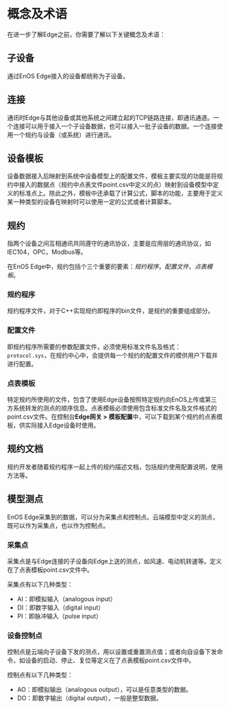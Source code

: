 # 概念及术语

在进一步了解Edge之前，你需要了解以下关键概念及术语：


## 子设备

通过EnOS Edge接入的设备都统称为子设备。

## 连接

通讯时Edge与其他设备或其他系统之间建立起的TCP链路连接，即通讯通道。一个连接可以用于接入一个子设备数据，也可以接入一批子设备的数据。一个连接使用一个规约与设备（或系统）进行通讯。


## 设备模板 

设备数据接入后映射到系统中设备模型上的配置文件，模板主要实现的功能是将规约中接入的数据点（规约中点表文件point.csv中定义的点）映射到设备模型中定义的标准点上。除此之外，模板中还承载了计算公式，脚本的功能，主要用于定义某一种类型的设备在映射时可以使用一定的公式或者计算脚本。

## 规约

指两个设备之间互相通讯共同遵守的通讯协议，主要是应用层的通讯协议，如IEC104，OPC，Modbus等。

在EnOS Edge中，规约包括个三个重要的要素：*规约程序*，*配置文件*，*点表模板*。

### 规约程序

规约程序文件，对于C++实现规约即程序的bin文件，是规约的重要组成部分。

### 配置文件

即规约程序所需要的参数配置文件，必须使用标准文件名及格式：`protocol.sys`，在规约中心中，会提供每一个规约的配置文件的模供用户下载并进行配置。

### 点表模板

特定规约所使用的文件，包含了使用Edge设备按照特定规约向EnOS上传或第三方系统转发的测点的顺序信息。点表模板必须使用包含标准文件名及文件格式的point.csv文件。在控制台**Edge网关 > 模板配置**中，可以下载到某个规约的点表模板，供实际接入Edge设备时使用。

## 规约文档

规约开发者随着规约程序一起上传的规约描述文档，包括规约使用配置说明，使用方法等。

## 模型测点

EnOS Edge采集到的数据，可以分为采集点和控制点。云端模型中定义的测点，既可以作为采集点，也以作为控制点。

### 采集点

采集点是与Edge连接的子设备向Edge上送的测点，如风速、电动机转速等。定义在了点表模板point.csv文件中。

采集点有以下几种类型：

- AI：即模拟输入（analogous input）
- DI：即数字输入（digital input）
- PI：即脉冲输入（pulse input）

### 设备控制点

控制点是云端向子设备下发的测点，用以设置或重置测点值；或者向自设备下发命令，如设备的启动、停止、复位等定义在了点表模板point.csv文件中。

控制点有以下几种类型：

- AO：即模拟输出（analogous output），可以是任意类型的数据。
- DO：即数字输出（digital output），一般是整型数据。









